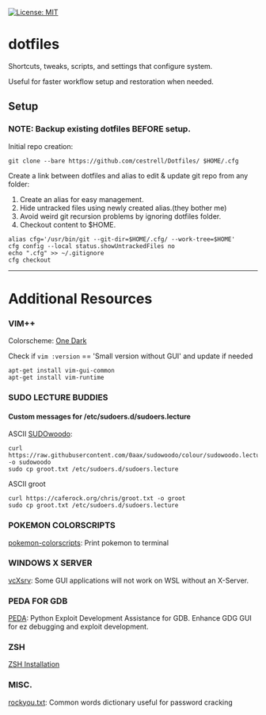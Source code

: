 [![License: MIT](https://img.shields.io/badge/License-MIT-green.svg)](https://opensource.org/licenses/MIT)

# dotfiles
Shortcuts, tweaks, scripts, and settings that configure system.

Useful for faster workflow setup and restoration when needed.

## Setup

### NOTE: Backup existing dotfiles BEFORE setup.

Initial repo creation:
```
git clone --bare https://github.com/cestrell/Dotfiles/ $HOME/.cfg
```

Create a link between dotfiles and alias to edit & update git repo from any folder:
1. Create an alias for easy management.
2. Hide untracked files using newly created alias.(they bother me)
3. Avoid weird git recursion problems by ignoring dotfiles folder.
4. Checkout content to $HOME.

```
alias cfg='/usr/bin/git --git-dir=$HOME/.cfg/ --work-tree=$HOME'
cfg config --local status.showUntrackedFiles no
echo ".cfg" >> ~/.gitignore
cfg checkout
```
---
# Additional Resources

### VIM++
Colorscheme: [One Dark](https://github.com/joshdick/onedark.vim)

Check if `vim :version` == 'Small version without GUI' and update if needed
```
apt-get install vim-gui-common
apt-get install vim-runtime
```

### SUDO LECTURE BUDDIES
#### Custom messages for /etc/sudoers.d/sudoers.lecture

ASCII [SUDOwoodo](https://github.com/0aax/sudowoodo):
```
curl https://raw.githubusercontent.com/0aax/sudowoodo/colour/sudowoodo.lecture -o sudowoodo
sudo cp groot.txt /etc/sudoers.d/sudoers.lecture
```
ASCII groot
```
curl https://caferock.org/chris/groot.txt -o groot
sudo cp groot.txt /etc/sudoers.d/sudoers.lecture
```

### POKEMON COLORSCRIPTS
[pokemon-colorscripts](https://gitlab.com/phoneybadger/pokemon-colorscripts): Print pokemon to terminal

### WINDOWS X SERVER
[vcXsrv](https://sourceforge.net/projects/vcxsrv/): Some GUI applications will not work on WSL without an X-Server.

### PEDA FOR GDB
[PEDA](https://github.com/longld/peda): Python Exploit Development Assistance for GDB. Enhance GDG GUI for ez debugging and exploit development.

### ZSH
[ZSH Installation](https://github.com/ohmyzsh/ohmyzsh#basic-installation)

### MISC.
[rockyou.txt](https://github.com/brannondorsey/naive-hashcat/releases/download/data/rockyou.txt): Common words dictionary useful for password cracking

